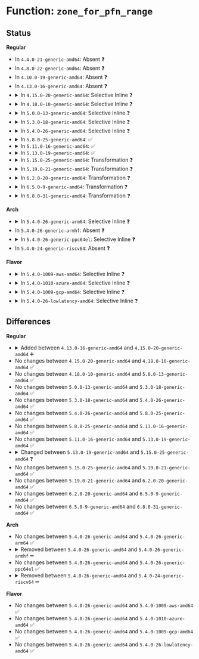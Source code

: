 # Function: <code>zone_for_pfn_range</code>

## Status
<b>Regular</b>
<ul>
<li>
In <code>4.4.0-21-generic-amd64</code>: Absent ❓
</li>
<li>
In <code>4.8.0-22-generic-amd64</code>: Absent ❓
</li>
<li>
In <code>4.10.0-19-generic-amd64</code>: Absent ❓
</li>
<li>
In <code>4.13.0-16-generic-amd64</code>: Absent ❓
</li>
<li>
<details>
<summary>In <code>4.15.0-20-generic-amd64</code>: Selective Inline ❓</summary>

```c
struct zone * zone_for_pfn_range(int online_type, int nid, unsigned int start_pfn, long unsigned int nr_pages)
```

```json
{
  "name": "zone_for_pfn_range",
  "collision_type": "Unique Global",
  "inline_type": "Selective",
  "funcs": [
    {
      "addr": 18446744071581239392,
      "name": "zone_for_pfn_range",
      "external": true,
      "loc": "mm/memory_hotplug.c:894",
      "file": "mm/memory_hotplug.c",
      "inline": "not declared, inlined",
      "caller_inline": [],
      "caller_func": [
        "mm/memory_hotplug.c:online_pages",
        "drivers/base/memory.c:show_valid_zones",
        "drivers/base/memory.c:print_allowed_zone"
      ]
    }
  ],
  "symbols": [
    {
      "addr": 18446744071581239392,
      "name": "zone_for_pfn_range",
      "section": ".text",
      "bind": "STB_GLOBAL",
      "size": 335
    }
  ]
}
```
</details>
</li>
<li>
<details>
<summary>In <code>4.18.0-10-generic-amd64</code>: Selective Inline ❓</summary>

```c
struct zone * zone_for_pfn_range(int online_type, int nid, unsigned int start_pfn, long unsigned int nr_pages)
```

```json
{
  "name": "zone_for_pfn_range",
  "collision_type": "Unique Global",
  "inline_type": "Selective",
  "funcs": [
    {
      "addr": 18446744071581385360,
      "name": "zone_for_pfn_range",
      "external": true,
      "loc": "mm/memory_hotplug.c:871",
      "file": "mm/memory_hotplug.c",
      "inline": "not declared, inlined",
      "caller_inline": [],
      "caller_func": [
        "mm/memory_hotplug.c:online_pages",
        "drivers/base/memory.c:show_valid_zones",
        "drivers/base/memory.c:print_allowed_zone"
      ]
    }
  ],
  "symbols": [
    {
      "addr": 18446744071581385360,
      "name": "zone_for_pfn_range",
      "section": ".text",
      "bind": "STB_GLOBAL",
      "size": 324
    }
  ]
}
```
</details>
</li>
<li>
<details>
<summary>In <code>5.0.0-13-generic-amd64</code>: Selective Inline ❓</summary>

```c
struct zone * zone_for_pfn_range(int online_type, int nid, unsigned int start_pfn, long unsigned int nr_pages)
```

```json
{
  "name": "zone_for_pfn_range",
  "collision_type": "Unique Global",
  "inline_type": "Selective",
  "funcs": [
    {
      "addr": 18446744071581469488,
      "name": "zone_for_pfn_range",
      "external": true,
      "loc": "mm/memory_hotplug.c:829",
      "file": "mm/memory_hotplug.c",
      "inline": "not declared, inlined",
      "caller_inline": [],
      "caller_func": [
        "mm/memory_hotplug.c:online_pages",
        "drivers/base/memory.c:valid_zones_show",
        "drivers/base/memory.c:print_allowed_zone"
      ]
    }
  ],
  "symbols": [
    {
      "addr": 18446744071581469488,
      "name": "zone_for_pfn_range",
      "section": ".text",
      "bind": "STB_GLOBAL",
      "size": 324
    }
  ]
}
```
</details>
</li>
<li>
<details>
<summary>In <code>5.3.0-18-generic-amd64</code>: Selective Inline ❓</summary>

```c
struct zone * zone_for_pfn_range(int online_type, int nid, unsigned int start_pfn, long unsigned int nr_pages)
```

```json
{
  "name": "zone_for_pfn_range",
  "collision_type": "Unique Global",
  "inline_type": "Selective",
  "funcs": [
    {
      "addr": 18446744071581585216,
      "name": "zone_for_pfn_range",
      "external": true,
      "loc": "mm/memory_hotplug.c:808",
      "file": "mm/memory_hotplug.c",
      "inline": "not declared, inlined",
      "caller_inline": [],
      "caller_func": [
        "mm/memory_hotplug.c:online_pages",
        "drivers/base/memory.c:valid_zones_show",
        "drivers/base/memory.c:print_allowed_zone"
      ]
    }
  ],
  "symbols": [
    {
      "addr": 18446744071581585216,
      "name": "zone_for_pfn_range",
      "section": ".text",
      "bind": "STB_GLOBAL",
      "size": 335
    }
  ]
}
```
</details>
</li>
<li>
<details>
<summary>In <code>5.4.0-26-generic-amd64</code>: Selective Inline ❓</summary>

```c
struct zone * zone_for_pfn_range(int online_type, int nid, unsigned int start_pfn, long unsigned int nr_pages)
```

```json
{
  "name": "zone_for_pfn_range",
  "collision_type": "Unique Global",
  "inline_type": "Selective",
  "funcs": [
    {
      "addr": 18446744071581648656,
      "name": "zone_for_pfn_range",
      "external": true,
      "loc": "mm/memory_hotplug.c:791",
      "file": "mm/memory_hotplug.c",
      "inline": "not declared, inlined",
      "caller_inline": [],
      "caller_func": [
        "mm/memory_hotplug.c:online_pages",
        "drivers/base/memory.c:valid_zones_show",
        "drivers/base/memory.c:print_allowed_zone"
      ]
    }
  ],
  "symbols": [
    {
      "addr": 18446744071581648656,
      "name": "zone_for_pfn_range",
      "section": ".text",
      "bind": "STB_GLOBAL",
      "size": 335
    }
  ]
}
```
</details>
</li>
<li>
<details>
<summary>In <code>5.8.0-25-generic-amd64</code>: ✅</summary>

```c
struct zone * zone_for_pfn_range(int online_type, int nid, unsigned int start_pfn, long unsigned int nr_pages)
```

```json
{
  "name": "zone_for_pfn_range",
  "collision_type": "Unique Global",
  "inline_type": "No",
  "funcs": [
    {
      "addr": 18446744071581865872,
      "name": "zone_for_pfn_range",
      "external": true,
      "loc": "mm/memory_hotplug.c:785",
      "file": "mm/memory_hotplug.c",
      "inline": "seen, unknown",
      "caller_inline": [],
      "caller_func": [
        "mm/memory_hotplug.c:online_pages",
        "drivers/base/memory.c:valid_zones_show",
        "drivers/base/memory.c:print_allowed_zone"
      ]
    }
  ],
  "symbols": [
    {
      "addr": 18446744071581865872,
      "name": "zone_for_pfn_range",
      "section": ".text",
      "bind": "STB_GLOBAL",
      "size": 346
    }
  ]
}
```
</details>
</li>
<li>
<details>
<summary>In <code>5.11.0-16-generic-amd64</code>: ✅</summary>

```c
struct zone * zone_for_pfn_range(int online_type, int nid, unsigned int start_pfn, long unsigned int nr_pages)
```

```json
{
  "name": "zone_for_pfn_range",
  "collision_type": "Unique Global",
  "inline_type": "No",
  "funcs": [
    {
      "addr": 18446744071581910752,
      "name": "zone_for_pfn_range",
      "external": true,
      "loc": "mm/memory_hotplug.c:780",
      "file": "mm/memory_hotplug.c",
      "inline": "seen, unknown",
      "caller_inline": [],
      "caller_func": [
        "mm/memory_hotplug.c:online_pages",
        "drivers/base/memory.c:valid_zones_show",
        "drivers/base/memory.c:valid_zones_show",
        "drivers/base/memory.c:valid_zones_show"
      ]
    }
  ],
  "symbols": [
    {
      "addr": 18446744071581910752,
      "name": "zone_for_pfn_range",
      "section": ".text",
      "bind": "STB_GLOBAL",
      "size": 343
    }
  ]
}
```
</details>
</li>
<li>
<details>
<summary>In <code>5.13.0-19-generic-amd64</code>: ✅</summary>

```c
struct zone * zone_for_pfn_range(int online_type, int nid, unsigned int start_pfn, long unsigned int nr_pages)
```

```json
{
  "name": "zone_for_pfn_range",
  "collision_type": "Unique Global",
  "inline_type": "No",
  "funcs": [
    {
      "addr": 18446744071581757312,
      "name": "zone_for_pfn_range",
      "external": true,
      "loc": "mm/memory_hotplug.c:850",
      "file": "mm/memory_hotplug.c",
      "inline": "seen, unknown",
      "caller_inline": [],
      "caller_func": [
        "drivers/base/memory.c:valid_zones_show",
        "drivers/base/memory.c:valid_zones_show",
        "drivers/base/memory.c:valid_zones_show",
        "drivers/base/memory.c:memory_block_online"
      ]
    }
  ],
  "symbols": [
    {
      "addr": 18446744071581757312,
      "name": "zone_for_pfn_range",
      "section": ".text",
      "bind": "STB_GLOBAL",
      "size": 335
    }
  ]
}
```
</details>
</li>
<li>
<details>
<summary>In <code>5.15.0-25-generic-amd64</code>: Transformation ❓</summary>

```c
struct zone * zone_for_pfn_range(int online_type, int nid, struct memory_group * group, long unsigned int start_pfn, long unsigned int nr_pages)
```

```json
{
  "name": "zone_for_pfn_range",
  "collision_type": "Unique Global",
  "inline_type": "No",
  "funcs": [
    {
      "addr": 0,
      "name": "zone_for_pfn_range",
      "external": true,
      "loc": "mm/memory_hotplug.c:990",
      "file": "mm/memory_hotplug.c",
      "inline": "seen, unknown",
      "caller_inline": [],
      "caller_func": [
        "drivers/base/memory.c:valid_zones_show",
        "drivers/base/memory.c:valid_zones_show",
        "drivers/base/memory.c:valid_zones_show",
        "drivers/base/memory.c:memory_block_online"
      ]
    }
  ],
  "symbols": [
    {
      "addr": 18446744071592208084,
      "name": "zone_for_pfn_range.cold",
      "section": ".text",
      "bind": "STB_LOCAL",
      "size": 86
    },
    {
      "addr": 18446744071582038448,
      "name": "zone_for_pfn_range",
      "section": ".text",
      "bind": "STB_GLOBAL",
      "size": 923
    }
  ]
}
```
</details>
</li>
<li>
<details>
<summary>In <code>5.19.0-21-generic-amd64</code>: Transformation ❓</summary>

```c
struct zone * zone_for_pfn_range(int online_type, int nid, struct memory_group * group, long unsigned int start_pfn, long unsigned int nr_pages)
```

```json
{
  "name": "zone_for_pfn_range",
  "collision_type": "Unique Global",
  "inline_type": "No",
  "funcs": [
    {
      "addr": 0,
      "name": "zone_for_pfn_range",
      "external": true,
      "loc": "mm/memory_hotplug.c:989",
      "file": "mm/memory_hotplug.c",
      "inline": "seen, unknown",
      "caller_inline": [],
      "caller_func": [
        "drivers/base/memory.c:valid_zones_show",
        "drivers/base/memory.c:valid_zones_show",
        "drivers/base/memory.c:valid_zones_show",
        "drivers/base/memory.c:memory_block_online"
      ]
    }
  ],
  "symbols": [
    {
      "addr": 18446744071593985777,
      "name": "zone_for_pfn_range.cold",
      "section": ".text",
      "bind": "STB_LOCAL",
      "size": 62
    },
    {
      "addr": 18446744071582468544,
      "name": "zone_for_pfn_range",
      "section": ".text",
      "bind": "STB_GLOBAL",
      "size": 753
    }
  ]
}
```
</details>
</li>
<li>
<details>
<summary>In <code>6.2.0-20-generic-amd64</code>: Transformation ❓</summary>

```c
struct zone * zone_for_pfn_range(int online_type, int nid, struct memory_group * group, long unsigned int start_pfn, long unsigned int nr_pages)
```

```json
{
  "name": "zone_for_pfn_range",
  "collision_type": "Unique Global",
  "inline_type": "No",
  "funcs": [
    {
      "addr": 0,
      "name": "zone_for_pfn_range",
      "external": true,
      "loc": "mm/memory_hotplug.c:985",
      "file": "mm/memory_hotplug.c",
      "inline": "seen, unknown",
      "caller_inline": [],
      "caller_func": [
        "drivers/base/memory.c:valid_zones_show",
        "drivers/base/memory.c:valid_zones_show",
        "drivers/base/memory.c:valid_zones_show",
        "drivers/base/memory.c:memory_block_online"
      ]
    }
  ],
  "symbols": [
    {
      "addr": 18446744071596038015,
      "name": "zone_for_pfn_range.cold",
      "section": ".text",
      "bind": "STB_LOCAL",
      "size": 62
    },
    {
      "addr": 18446744071582982912,
      "name": "zone_for_pfn_range",
      "section": ".text",
      "bind": "STB_GLOBAL",
      "size": 753
    }
  ]
}
```
</details>
</li>
<li>
<details>
<summary>In <code>6.5.0-9-generic-amd64</code>: Transformation ❓</summary>

```c
struct zone * zone_for_pfn_range(int online_type, int nid, struct memory_group * group, long unsigned int start_pfn, long unsigned int nr_pages)
```

```json
{
  "name": "zone_for_pfn_range",
  "collision_type": "Unique Global",
  "inline_type": "No",
  "funcs": [
    {
      "addr": 0,
      "name": "zone_for_pfn_range",
      "external": true,
      "loc": "mm/memory_hotplug.c:979",
      "file": "mm/memory_hotplug.c",
      "inline": "seen, unknown",
      "caller_inline": [],
      "caller_func": [
        "drivers/base/memory.c:valid_zones_show",
        "drivers/base/memory.c:valid_zones_show",
        "drivers/base/memory.c:valid_zones_show",
        "drivers/base/memory.c:memory_block_online"
      ]
    }
  ],
  "symbols": [
    {
      "addr": 18446744071596560240,
      "name": "zone_for_pfn_range.cold",
      "section": ".text",
      "bind": "STB_LOCAL",
      "size": 62
    },
    {
      "addr": 18446744071583194432,
      "name": "zone_for_pfn_range",
      "section": ".text",
      "bind": "STB_GLOBAL",
      "size": 753
    }
  ]
}
```
</details>
</li>
<li>
<details>
<summary>In <code>6.8.0-31-generic-amd64</code>: Transformation ❓</summary>

```c
struct zone * zone_for_pfn_range(int online_type, int nid, struct memory_group * group, long unsigned int start_pfn, long unsigned int nr_pages)
```

```json
{
  "name": "zone_for_pfn_range",
  "collision_type": "Unique Global",
  "inline_type": "No",
  "funcs": [
    {
      "addr": 0,
      "name": "zone_for_pfn_range",
      "external": true,
      "loc": "mm/memory_hotplug.c:1048",
      "file": "mm/memory_hotplug.c",
      "inline": "seen, unknown",
      "caller_inline": [],
      "caller_func": [
        "drivers/base/memory.c:valid_zones_show",
        "drivers/base/memory.c:valid_zones_show",
        "drivers/base/memory.c:valid_zones_show",
        "drivers/base/memory.c:memory_block_online"
      ]
    }
  ],
  "symbols": [
    {
      "addr": 18446744071597464688,
      "name": "zone_for_pfn_range.cold",
      "section": ".text",
      "bind": "STB_LOCAL",
      "size": 62
    },
    {
      "addr": 18446744071583379328,
      "name": "zone_for_pfn_range",
      "section": ".text",
      "bind": "STB_GLOBAL",
      "size": 753
    }
  ]
}
```
</details>
</li>
</ul>
<b>Arch</b>
<ul>
<li>
<details>
<summary>In <code>5.4.0-26-generic-arm64</code>: Selective Inline ❓</summary>

```c
struct zone * zone_for_pfn_range(int online_type, int nid, unsigned int start_pfn, long unsigned int nr_pages)
```

```json
{
  "name": "zone_for_pfn_range",
  "collision_type": "Unique Global",
  "inline_type": "Selective",
  "funcs": [
    {
      "addr": 18446603336493097728,
      "name": "zone_for_pfn_range",
      "external": true,
      "loc": "mm/memory_hotplug.c:791",
      "file": "mm/memory_hotplug.c",
      "inline": "not declared, inlined",
      "caller_inline": [],
      "caller_func": [
        "mm/memory_hotplug.c:online_pages"
      ]
    }
  ],
  "symbols": [
    {
      "addr": 18446603336493097728,
      "name": "zone_for_pfn_range",
      "section": ".text",
      "bind": "STB_GLOBAL",
      "size": 476
    }
  ]
}
```
</details>
</li>
<li>
In <code>5.4.0-26-generic-armhf</code>: Absent ❓
</li>
<li>
<details>
<summary>In <code>5.4.0-26-generic-ppc64el</code>: Selective Inline ❓</summary>

```c
struct zone * zone_for_pfn_range(int online_type, int nid, unsigned int start_pfn, long unsigned int nr_pages)
```

```json
{
  "name": "zone_for_pfn_range",
  "collision_type": "Unique Global",
  "inline_type": "Selective",
  "funcs": [
    {
      "addr": 13835058055286549168,
      "name": "zone_for_pfn_range",
      "external": true,
      "loc": "mm/memory_hotplug.c:791",
      "file": "mm/memory_hotplug.c",
      "inline": "not declared, inlined",
      "caller_inline": [],
      "caller_func": [
        "mm/memory_hotplug.c:online_pages",
        "drivers/base/memory.c:valid_zones_show",
        "drivers/base/memory.c:print_allowed_zone"
      ]
    }
  ],
  "symbols": [
    {
      "addr": 13835058055286549168,
      "name": "zone_for_pfn_range",
      "section": ".text",
      "bind": "STB_GLOBAL",
      "size": 340
    }
  ]
}
```
</details>
</li>
<li>
In <code>5.4.0-24-generic-riscv64</code>: Absent ❓
</li>
</ul>
<b>Flavor</b>
<ul>
<li>
<details>
<summary>In <code>5.4.0-1009-aws-amd64</code>: Selective Inline ❓</summary>

```c
struct zone * zone_for_pfn_range(int online_type, int nid, unsigned int start_pfn, long unsigned int nr_pages)
```

```json
{
  "name": "zone_for_pfn_range",
  "collision_type": "Unique Global",
  "inline_type": "Selective",
  "funcs": [
    {
      "addr": 18446744071581617392,
      "name": "zone_for_pfn_range",
      "external": true,
      "loc": "mm/memory_hotplug.c:791",
      "file": "mm/memory_hotplug.c",
      "inline": "not declared, inlined",
      "caller_inline": [],
      "caller_func": [
        "mm/memory_hotplug.c:online_pages",
        "drivers/base/memory.c:valid_zones_show",
        "drivers/base/memory.c:print_allowed_zone"
      ]
    }
  ],
  "symbols": [
    {
      "addr": 18446744071581617392,
      "name": "zone_for_pfn_range",
      "section": ".text",
      "bind": "STB_GLOBAL",
      "size": 335
    }
  ]
}
```
</details>
</li>
<li>
<details>
<summary>In <code>5.4.0-1010-azure-amd64</code>: Selective Inline ❓</summary>

```c
struct zone * zone_for_pfn_range(int online_type, int nid, unsigned int start_pfn, long unsigned int nr_pages)
```

```json
{
  "name": "zone_for_pfn_range",
  "collision_type": "Unique Global",
  "inline_type": "Selective",
  "funcs": [
    {
      "addr": 18446744071581558720,
      "name": "zone_for_pfn_range",
      "external": true,
      "loc": "mm/memory_hotplug.c:791",
      "file": "mm/memory_hotplug.c",
      "inline": "not declared, inlined",
      "caller_inline": [],
      "caller_func": [
        "mm/memory_hotplug.c:online_pages",
        "drivers/base/memory.c:valid_zones_show",
        "drivers/base/memory.c:print_allowed_zone"
      ]
    }
  ],
  "symbols": [
    {
      "addr": 18446744071581558720,
      "name": "zone_for_pfn_range",
      "section": ".text",
      "bind": "STB_GLOBAL",
      "size": 335
    }
  ]
}
```
</details>
</li>
<li>
<details>
<summary>In <code>5.4.0-1009-gcp-amd64</code>: Selective Inline ❓</summary>

```c
struct zone * zone_for_pfn_range(int online_type, int nid, unsigned int start_pfn, long unsigned int nr_pages)
```

```json
{
  "name": "zone_for_pfn_range",
  "collision_type": "Unique Global",
  "inline_type": "Selective",
  "funcs": [
    {
      "addr": 18446744071581608704,
      "name": "zone_for_pfn_range",
      "external": true,
      "loc": "mm/memory_hotplug.c:791",
      "file": "mm/memory_hotplug.c",
      "inline": "not declared, inlined",
      "caller_inline": [],
      "caller_func": [
        "mm/memory_hotplug.c:online_pages",
        "drivers/base/memory.c:valid_zones_show",
        "drivers/base/memory.c:print_allowed_zone"
      ]
    }
  ],
  "symbols": [
    {
      "addr": 18446744071581608704,
      "name": "zone_for_pfn_range",
      "section": ".text",
      "bind": "STB_GLOBAL",
      "size": 335
    }
  ]
}
```
</details>
</li>
<li>
<details>
<summary>In <code>5.4.0-26-lowlatency-amd64</code>: Selective Inline ❓</summary>

```c
struct zone * zone_for_pfn_range(int online_type, int nid, unsigned int start_pfn, long unsigned int nr_pages)
```

```json
{
  "name": "zone_for_pfn_range",
  "collision_type": "Unique Global",
  "inline_type": "Selective",
  "funcs": [
    {
      "addr": 18446744071581674896,
      "name": "zone_for_pfn_range",
      "external": true,
      "loc": "mm/memory_hotplug.c:791",
      "file": "mm/memory_hotplug.c",
      "inline": "not declared, inlined",
      "caller_inline": [],
      "caller_func": [
        "mm/memory_hotplug.c:online_pages",
        "drivers/base/memory.c:valid_zones_show",
        "drivers/base/memory.c:print_allowed_zone"
      ]
    }
  ],
  "symbols": [
    {
      "addr": 18446744071581674896,
      "name": "zone_for_pfn_range",
      "section": ".text",
      "bind": "STB_GLOBAL",
      "size": 335
    }
  ]
}
```
</details>
</li>
</ul>

## Differences
<b>Regular</b>
<ul>
<li>
<details>
<summary>Added between <code>4.13.0-16-generic-amd64</code> and <code>4.15.0-20-generic-amd64</code> ➕</summary>

```c
struct zone * zone_for_pfn_range(int online_type, int nid, unsigned int start_pfn, long unsigned int nr_pages)
```
</details>
</li>
<li>
No changes between <code>4.15.0-20-generic-amd64</code> and <code>4.18.0-10-generic-amd64</code> ✅
</li>
<li>
No changes between <code>4.18.0-10-generic-amd64</code> and <code>5.0.0-13-generic-amd64</code> ✅
</li>
<li>
No changes between <code>5.0.0-13-generic-amd64</code> and <code>5.3.0-18-generic-amd64</code> ✅
</li>
<li>
No changes between <code>5.3.0-18-generic-amd64</code> and <code>5.4.0-26-generic-amd64</code> ✅
</li>
<li>
No changes between <code>5.4.0-26-generic-amd64</code> and <code>5.8.0-25-generic-amd64</code> ✅
</li>
<li>
No changes between <code>5.8.0-25-generic-amd64</code> and <code>5.11.0-16-generic-amd64</code> ✅
</li>
<li>
No changes between <code>5.11.0-16-generic-amd64</code> and <code>5.13.0-19-generic-amd64</code> ✅
</li>
<li>
<details>
<summary>Changed between <code>5.13.0-19-generic-amd64</code> and <code>5.15.0-25-generic-amd64</code> ❓</summary>
<ul>
<li>
<b>Param added. </b>
<code>struct memory_group * group</code>
</li>
<li>
<b>Param reordered. </b>
<code>online_type, nid, start_pfn, nr_pages</code> ➡️ <code>online_type, nid, group, start_pfn, nr_pages</code>
</li>
<li>
<b>Param type changed. </b>
<code>unsigned int start_pfn</code> ➡️ <code>long unsigned int start_pfn</code>
</li>
</ul>
</details>
</li>
<li>
No changes between <code>5.15.0-25-generic-amd64</code> and <code>5.19.0-21-generic-amd64</code> ✅
</li>
<li>
No changes between <code>5.19.0-21-generic-amd64</code> and <code>6.2.0-20-generic-amd64</code> ✅
</li>
<li>
No changes between <code>6.2.0-20-generic-amd64</code> and <code>6.5.0-9-generic-amd64</code> ✅
</li>
<li>
No changes between <code>6.5.0-9-generic-amd64</code> and <code>6.8.0-31-generic-amd64</code> ✅
</li>
</ul>
<b>Arch</b>
<ul>
<li>
No changes between <code>5.4.0-26-generic-amd64</code> and <code>5.4.0-26-generic-arm64</code> ✅
</li>
<li>
<details>
<summary>Removed between <code>5.4.0-26-generic-amd64</code> and <code>5.4.0-26-generic-armhf</code> ➖</summary>

```c
struct zone * zone_for_pfn_range(int online_type, int nid, unsigned int start_pfn, long unsigned int nr_pages)
```
</details>
</li>
<li>
No changes between <code>5.4.0-26-generic-amd64</code> and <code>5.4.0-26-generic-ppc64el</code> ✅
</li>
<li>
<details>
<summary>Removed between <code>5.4.0-26-generic-amd64</code> and <code>5.4.0-24-generic-riscv64</code> ➖</summary>

```c
struct zone * zone_for_pfn_range(int online_type, int nid, unsigned int start_pfn, long unsigned int nr_pages)
```
</details>
</li>
</ul>
<b>Flavor</b>
<ul>
<li>
No changes between <code>5.4.0-26-generic-amd64</code> and <code>5.4.0-1009-aws-amd64</code> ✅
</li>
<li>
No changes between <code>5.4.0-26-generic-amd64</code> and <code>5.4.0-1010-azure-amd64</code> ✅
</li>
<li>
No changes between <code>5.4.0-26-generic-amd64</code> and <code>5.4.0-1009-gcp-amd64</code> ✅
</li>
<li>
No changes between <code>5.4.0-26-generic-amd64</code> and <code>5.4.0-26-lowlatency-amd64</code> ✅
</li>
</ul>

